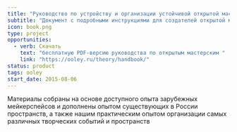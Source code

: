 ```yaml
---
title: "Руководство по устройству и организации устойчивой открытой мастерской"
subtitle: "Документ с подробными инструкциями для создателей открытой мастерской на основе обобщенного мирового опыта"
icon: book.png
type: project
opportunities:
  - verb: Скачать
    text: "бесплатную PDF-версию руководства по открытым мастерским "
    link: "https://ooley.ru/theory/handbook/"
status: product
tags: ooley
start_date: 2015-08-06
---
```


Материалы собраны на основе доступного опыта зарубежных мейкерспейсов и дополнены опытом существующих в России пространств, а также нашим практическим опытом организации самых различных творческих событий и пространств
